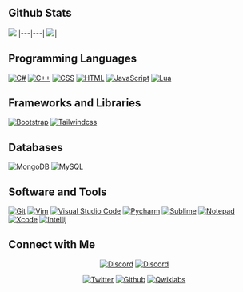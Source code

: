 ## Github Stats

<img src="https://github-readme-stats.vercel.app/api?username=M4CHgg&&show_icons=true&count_private=true&theme=github_dark">
|---|---|
<img src="https://github-readme-stats.vercel.app/api/top-langs/?username=M4CHgg&layout=compact&theme=github_dark"/>|

## Programming Languages

<p>
    <a href="#"><img alt="C#" src="https://img.shields.io/badge/Csharp%20-%23430098.svg?logo=csharp&logoColor=white"></a>
    <a href="#"><img alt="C++" src="https://img.shields.io/badge/C++%20-%2300599C.svg?logo=c%2B%2B&logoColor=white"></a>
    <a href="#"><img alt="CSS" src="https://img.shields.io/badge/CSS%20-%231572B6.svg?logo=css3&logoColor=white"></a>
    <a href="#"><img alt="HTML" src="https://img.shields.io/badge/HTML%20-%23E34F26.svg?logo=html5&logoColor=white"></a>
    <a href="#"><img alt="JavaScript" src="https://img.shields.io/badge/JavaScript%20-%23F7DF1E.svg?logo=javascript&logoColor=black"></a>
    <a href="#"><img alt="Lua" src="https://img.shields.io/badge/Lua-0078D7?logo=lua&logoColor=black"></a>
</p>

## Frameworks and Libraries
<p>
   <a href="#"><img alt="Bootstrap" src="https://img.shields.io/badge/Bootstrap-563D7C?logo=bootstrap&logoColor=white"></a>
   <a href="#"><img alt="Tailwindcss" src="https://img.shields.io/badge/tailwindcss-%2338B2AC.svg?logo=tailwindcss&logoColor=white"></a>
</p>

## Databases

<p>
    <a href="#"><img alt="MongoDB" src="https://img.shields.io/badge/MongoDB%20-%020202.svg?logo=mongodb&logoColor=black"></a>
    <a href="#"><img alt="MySQL" src="https://img.shields.io/badge/MySQL-FB542B?logo=mysql&logoColor=black"></a>
</p> 

## Software and Tools
<p>
  <a href="#"><img alt="Git" src="https://img.shields.io/badge/Git%20-%23F05033.svg?logo=git&logoColor=white"></a>
	<a href="#"><img alt="Vim" src="https://img.shields.io/badge/VIM-%2311AB00.svg?logo=vim&logoColor=white"></a>
  <a href="#"><img alt="Visual Studio Code" src="https://img.shields.io/badge/Visual%20Studio%20Code-0078d7.svg?logo=visual-studio-code&logoColor=white"></a>
  <a href="#"><img alt="Pycharm" src="https://img.shields.io/badge/pycharm-143?logo=pycharm&logoColor=black&color=green&labelColor=green"></a>
	<a href="#"><img alt="Sublime" src="https://img.shields.io/badge/sublime_text-%23575757.svg?logo=sublime-text&logoColor=important"></a>
	<a href="#"><img alt="Notepad" src="https://img.shields.io/badge/Notepad++-90E59A.svg?logo=notepad%2B%2B&logoColor=black"></a>
	<a href="#"><img alt="Xcode" src="https://img.shields.io/badge/Xcode-007ACC?for-the-badge&logo=xcode&logoColor=white"></a>
	<a href="#"><img alt="Intellij" src="https://img.shields.io/badge/IntelliJ&nbsp;IDEA-000000.svg?logo=intellij-idea&logoColor=white"></a>
</p>

## Connect with Me


<p align="center">
  <a href="https://discord.gg/2mf8yZXaEC"><img alt="Discord" title="M4CH's Discord Server" src="https://img.shields.io/discord/930889721826132060?label=Discord%20Server&logo=Discord&colorB=5865F2&style=for-the-badge&logoColor=white"></a>
  <a href="https://discord.gg/"><img alt="Discord" title="M4CH's Discord" src="https://img.shields.io/badge/M4CH%230004-%237289DA.svg?style=for-the-badge&logo=discord&logoColor=white"></a>
 </p>
 <p align="center">
  <a href="https://twitter.com/M4CHgg"><img alt="Twitter" title="M4CH Twitter" src="https://img.shields.io/badge/Twitter-1DA1F2?style=for-the-badge&logo=twitter&logoColor=white"></a>
  <a href="https://github.com/M4CHgg"><img alt="Github" title="M4CH Github" src="https://img.shields.io/badge/GitHub-100000?style=for-the-badge&logo=github&logoColor=white"></a>
  <a href="https://www.eeroleplay.net"><img alt="Qwiklabs" title="EE Roleplay" src="https://img.shields.io/badge/EERP-0077B5?style=for-the-badge&logo=microsoftedge&logoColor=white"></a>
</p>
